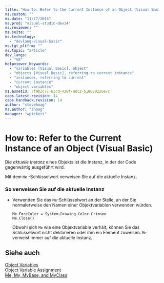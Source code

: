 ```yaml
---
title: "How to: Refer to the Current Instance of an Object (Visual Basic) | Microsoft Docs"
ms.custom: ""
ms.date: "11/17/2016"
ms.prod: "visual-studio-dev14"
ms.reviewer: ""
ms.suite: ""
ms.technology: 
  - "devlang-visual-basic"
ms.tgt_pltfrm: ""
ms.topic: "article"
dev_langs: 
  - "VB"
helpviewer_keywords: 
  - "variables [Visual Basic], object"
  - "objects [Visual Basic], referring to current instance"
  - "instances, referring to current"
  - "current instance"
  - "object variables"
ms.assetid: 7f9b2c77-03cd-428f-adc2-b18070226e7c
caps.latest.revision: 14
caps.handback.revision: 14
author: "stevehoag"
ms.author: "shoag"
manager: "wpickett"
---
```

# How to: Refer to the Current Instance of an Object (Visual Basic)
Die *aktuelle Instanz* eines Objekts ist die Instanz, in der der Code gegenwärtig ausgeführt wird.  
  
 Mit dem `Me` \-Schlüsselwort verweisen Sie auf die aktuelle Instanz.  
  
### So verweisen Sie auf die aktuelle Instanz  
  
-   Verwenden Sie das `Me`\-Schlüsselwort an der Stelle, an der Sie normalerweise den Namen einer Objektvariablen verwenden würden.  
  
    ```  
    Me.ForeColor = System.Drawing.Color.Crimson  
    Me.Close()  
    ```  
  
     Obwohl sich `Me` wie eine Objektvariable verhält, können Sie das Schlüsselwort nicht deklarieren oder ihm ein Element zuweisen.  `Me` verweist immer auf die aktuelle Instanz.  
  
## Siehe auch  
 [Object Variables](../../../../visual-basic/programming-guide/language-features/variables/object-variables.md)   
 [Object Variable Assignment](../../../../visual-basic/programming-guide/language-features/variables/object-variable-assignment.md)   
 [Me, My, MyBase, and MyClass](../../../../visual-basic/programming-guide/program-structure/me-my-mybase-and-myclass.md)